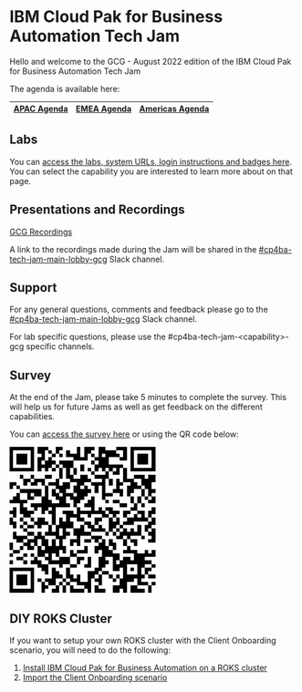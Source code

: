 # IBM Cloud Pak for Business Automation Tech Jam

Hello and welcome to the GCG - August 2022 edition of the IBM Cloud Pak for Business Automation Tech Jam

The agenda is available here:

<!--
 [GCG Agenda](https://github.com/IBM/cp4ba-tech-jam/blob/main/Presentations%20%26%20Recordings/APAC/August%202022/%5BCP4BA%20Tech%20Jam%202022.08.09%5D%20GCG%20Agenda.pdf) 
 -->

| [APAC Agenda](/Presentations%20%26%20Recordings/APAC/June%202022/%5BCP4BA%20Tech%20Jam%202022.06.28%5D%20APAC%20Agenda.pdf) | [EMEA Agenda](/Presentations%20%26%20Recordings/EMEA/June%202022/%5BCP4BA%20Tech%20Jam%202022.06.28%5D%20EMEA%20Agenda.pdf) | [Americas Agenda](/Presentations%20%26%20Recordings/Americas/June%202022/%5BCP4BA%20Tech%20Jam%202022.06.28%5D%20Americas%20Agenda.pdf) |
| ------------------------------------------------------------ | ------------------------------------------------------------ | ------------------------------------------------------------ |

## Labs

You can [access the labs, system URLs, login instructions and badges here](/Labs.md). You can select the capability you are interested to learn more about on that page.

## Presentations and Recordings

[GCG Recordings](https://github.com/IBM/cp4ba-tech-jam/tree/main/Presentations%20%26%20Recordings/APAC/August%202022) 
<!--
| [APAC Recordings](https://github.com/IBM/cp4ba-tech-jam/tree/main/Presentations%20%26%20Recordings/APAC/June%202022) | [EMEA Recordings](https://github.com/IBM/cp4ba-tech-jam/tree/main/Presentations%20%26%20Recordings/EMEA/June%202022) | [Americas Recordings](https://github.com/IBM/cp4ba-tech-jam/tree/main/Presentations%20%26%20Recordings/Americas/June%202022) |
| ------------------------------------------------------------ | ------------------------------------------------------------ | ------------------------------------------------------------ |
-->

A link to the recordings made during the Jam will be shared in the [#cp4ba-tech-jam-main-lobby-gcg](https://ibm-cloudpak-partners.slack.com/archives/C03R5HCUK3Q) Slack channel.

## Support

For any general questions, comments and feedback please go to the [#cp4ba-tech-jam-main-lobby-gcg](https://ibm-cloudpak-partners.slack.com/archives/C03R5HCUK3Q) Slack channel.

For lab specific questions, please use the #cp4ba-tech-jam-\<capability\>-gcg specific channels.  

## Survey

At the end of the Jam, please take 5 minutes to complete the survey. This will help us for future Jams as well as get feedback on the different capabilities.

You can [access the survey here](https://www.surveymonkey.com/r/CP4BATechJam2022) or using the QR code below:

![Survey QR Code](survey-qrcode.png)

## DIY ROKS Cluster

If you want to setup your own ROKS cluster with the Client Onboarding scenario, you will need to do the following:

1. [Install IBM Cloud Pak for Business Automation on a ROKS cluster](https://github.com/IBM/cp4ba-rapid-deployment)
2. [Import the Client Onboarding scenario](https://github.com/IBM/cp4ba-client-onboarding-scenario)

